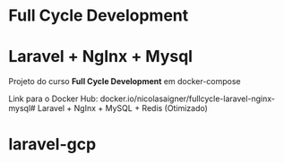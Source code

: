 # Full Cycle Development

# Laravel + NgInx + Mysql

Projeto do curso **Full Cycle Development** em docker-compose 

Link para o Docker Hub: docker.io/nicolasaigner/fullcycle-laravel-nginx-mysql# Laravel + NgInx + MySQL + Redis (Otimizado)
# laravel-gcp
